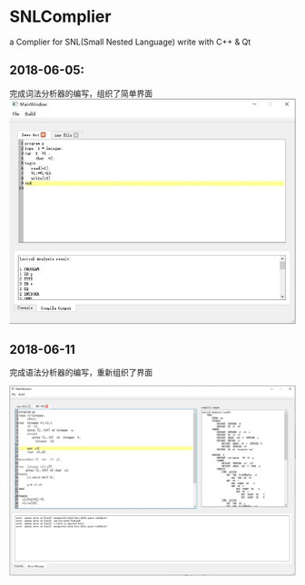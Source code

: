 # SNLComplier
a Complier for SNL(Small Nested Language) write with C++ &amp; Qt

## 2018-06-05:

  完成词法分析器的编写，组织了简单界面
  ![github](https://github.com/jiangbianyiye/SNLComplier/blob/master/img/demoV1.JPG)

## 2018-06-11

完成语法分析器的编写，重新组织了界面

![github](https://github.com/jiangbianyiye/SNLComplier/blob/master/img/demoV2.JPG)